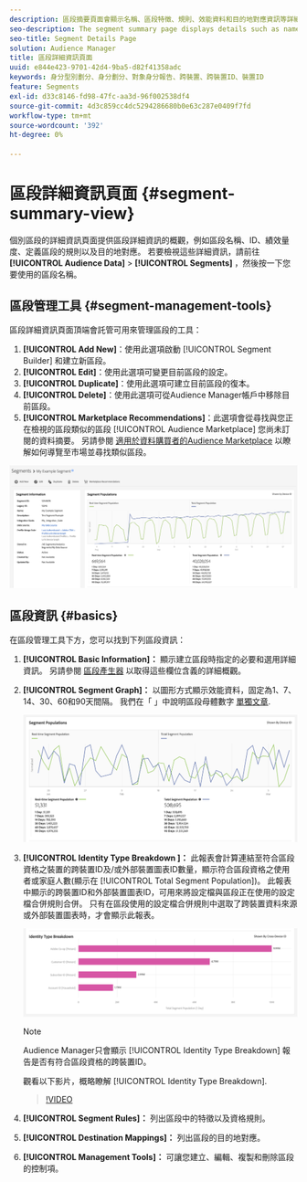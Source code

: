 ```yaml
---
description: 區段摘要頁面會顯示名稱、區段特徵、規則、效能資料和目的地對應資訊等詳細資訊。
seo-description: The segment summary page displays details such as name, traits in the segment, rules, performance data, and destination mapping information.
seo-title: Segment Details Page
solution: Audience Manager
title: 區段詳細資訊頁面
uuid: e844e423-9701-42d4-9ba5-d82f41358adc
keywords: 身分型別劃分、身分劃分、對象身分報告、跨裝置、跨裝置ID、裝置ID
feature: Segments
exl-id: d33c8146-fd98-47fc-aa3d-96f002538df4
source-git-commit: 4d3c859cc4dc5294286680b0e63c287e0409f7fd
workflow-type: tm+mt
source-wordcount: '392'
ht-degree: 0%

---
```


# 區段詳細資訊頁面 {#segment-summary-view}

個別區段的詳細資訊頁面提供區段詳細資訊的概觀，例如區段名稱、ID、績效量度、定義區段的規則以及目的地對應。 若要檢視這些詳細資訊，請前往 **[!UICONTROL Audience Data]** > **[!UICONTROL Segments]** ，然後按一下您要使用的區段名稱。

## 區段管理工具 {#segment-management-tools}

區段詳細資訊頁面頂端會託管可用來管理區段的工具：

1. **[!UICONTROL Add New]**：使用此選項啟動 [!UICONTROL Segment Builder] 和建立新區段。
2. **[!UICONTROL Edit]**：使用此選項可變更目前區段的設定。
3. **[!UICONTROL Duplicate]**：使用此選項可建立目前區段的復本。
4. **[!UICONTROL Delete]**：使用此選項可從Audience Manager帳戶中移除目前區段。
5. **[!UICONTROL Marketplace Recommendations]**：此選項會從尋找與您正在檢視的區段類似的區段 [!UICONTROL Audience Marketplace] 您尚未訂閱的資料摘要。 另請參閱 [適用於資料購買者的Audience Marketplace](../audience-marketplace/marketplace-data-buyers/marketplace-data-buyers.md) 以瞭解如何導覽至市場並尋找類似區段。

![basic-segment-info](assets/basic-segment-information.png)

## 區段資訊 {#basics}

在區段管理工具下方，您可以找到下列區段資訊：

1. **[!UICONTROL Basic Information]：** 顯示建立區段時指定的必要和選用詳細資訊。 另請參閱 [區段產生器](segment-builder.md) 以取得這些欄位含義的詳細概觀。
2. **[!UICONTROL Segment Graph]：** 以圖形方式顯示效能資料，固定為1、7、14、30、60和90天間隔。 我們在「 」中說明區段母體數字 [單獨文章](../../features/segments/segment-builder-data.md).

   ![區段 — 圖表](assets/segment-graph.png)

3. **[!UICONTROL Identity Type Breakdown ]：** 此報表會計算連結至符合區段資格之裝置的跨裝置ID及/或外部裝置圖表ID數量，顯示符合區段資格之使用者或家庭人數(顯示在 [!UICONTROL Total Segment Population])。 此報表中顯示的跨裝置ID和外部裝置圖表ID，可用來將設定檔與區段正在使用的設定檔合併規則合併。 只有在區段使用的設定檔合併規則中選取了跨裝置資料來源或外部裝置圖表時，才會顯示此報表。

   ![區段 — 圖表](assets/segment-type.png)

   >[!NOTE]
   >
   >Audience Manager只會顯示 [!UICONTROL Identity Type Breakdown] 報告是否有符合區段資格的跨裝置ID。

   觀看以下影片，概略瞭解 [!UICONTROL Identity Type Breakdown].
   >[!VIDEO](https://video.tv.adobe.com/v/27977/)

4. **[!UICONTROL Segment Rules]：** 列出區段中的特徵以及資格規則。
5. **[!UICONTROL Destination Mappings]：** 列出區段的目的地對應。
6. **[!UICONTROL Management Tools]：** 可讓您建立、編輯、複製和刪除區段的控制項。
